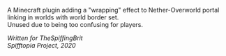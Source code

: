 A Minecraft plugin adding a "wrapping" effect to Nether-Overworld portal linking in worlds with world border set.  
Unused due to being too confusing for players.  

*Written for TheSpiffingBrit*  
*Spifftopia Project, 2020*
